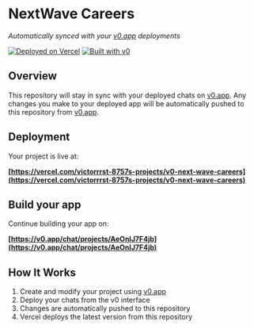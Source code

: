 # NextWave Careers

*Automatically synced with your [v0.app](https://v0.app) deployments*

[![Deployed on Vercel](https://img.shields.io/badge/Deployed%20on-Vercel-black?style=for-the-badge&logo=vercel)](https://vercel.com/victorrrst-8757s-projects/v0-next-wave-careers)
[![Built with v0](https://img.shields.io/badge/Built%20with-v0.app-black?style=for-the-badge)](https://v0.app/chat/projects/AeOnlJ7F4jb)

## Overview

This repository will stay in sync with your deployed chats on [v0.app](https://v0.app).
Any changes you make to your deployed app will be automatically pushed to this repository from [v0.app](https://v0.app).

## Deployment

Your project is live at:

**[https://vercel.com/victorrrst-8757s-projects/v0-next-wave-careers](https://vercel.com/victorrrst-8757s-projects/v0-next-wave-careers)**

## Build your app

Continue building your app on:

**[https://v0.app/chat/projects/AeOnlJ7F4jb](https://v0.app/chat/projects/AeOnlJ7F4jb)**

## How It Works

1. Create and modify your project using [v0.app](https://v0.app)
2. Deploy your chats from the v0 interface
3. Changes are automatically pushed to this repository
4. Vercel deploys the latest version from this repository